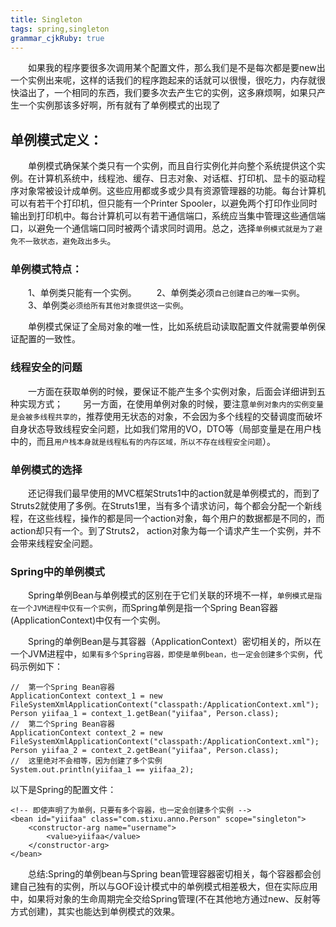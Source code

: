 ```yaml
---
title: Singleton
tags: spring,singleton
grammar_cjkRuby: true
---
```


&emsp;&emsp;如果我的程序要很多次调用某个配置文件，那么我们是不是每次都是要new出一个实例出来呢，这样的话我们的程序跑起来的话就可以很慢，很吃力，内存就很快溢出了，一个相同的东西，我们要多次去产生它的实例，这多麻烦啊，如果只产生一个实例那该多好啊，所有就有了单例模式的出现了

## 单例模式定义：

&emsp;&emsp;单例模式确保某个类只有一个实例，而且自行实例化并向整个系统提供这个实例。在计算机系统中，线程池、缓存、日志对象、对话框、打印机、显卡的驱动程序对象常被设计成单例。这些应用都或多或少具有资源管理器的功能。每台计算机可以有若干个打印机，但只能有一个Printer Spooler，以避免两个打印作业同时输出到打印机中。每台计算机可以有若干通信端口，系统应当集中管理这些通信端口，以避免一个通信端口同时被两个请求同时调用。总之，选择`单例模式就是为了避免不一致状态，避免政出多头`。

### 单例模式特点：
　　1、单例类只能有一个实例。
　　2、单例类必须`自己创建自己的唯一实例`。
　　3、单例类`必须给所有其他对象提供这一实例`。

&emsp;&emsp;单例模式保证了全局对象的唯一性，比如系统启动读取配置文件就需要单例保证配置的一致性。

### 线程安全的问题

&emsp;&emsp;一方面在获取单例的时候，要保证不能产生多个实例对象，后面会详细讲到五种实现方式；
&emsp;&emsp;另一方面，在使用单例对象的时候，要注意`单例对象内的实例变量是会被多线程共享的`，推荐使用无状态的对象，不会因为多个线程的交替调度而破坏自身状态导致线程安全问题，比如我们常用的VO，DTO等（局部变量是在用户栈中的，而且`用户栈本身就是线程私有的内存区域，所以不存在线程安全问题`）。

### 单例模式的选择

&emsp;&emsp;还记得我们最早使用的MVC框架Struts1中的action就是单例模式的，而到了Struts2就使用了多例。在Struts1里，当有多个请求访问，每个都会分配一个新线程，在这些线程，操作的都是同一个action对象，每个用户的数据都是不同的，而action却只有一个。到了Struts2， action对象为每一个请求产生一个实例，并不会带来线程安全问题。

### Spring中的单例模式

&emsp;&emsp;Spring单例Bean与单例模式的区别在于它们关联的环境不一样，`单例模式是指在一个JVM进程中仅有一个实例`，而Spring单例是指一个Spring Bean容器(ApplicationContext)中仅有一个实例。

&emsp;&emsp;Spring的单例Bean是与其容器（ApplicationContext）密切相关的，所以在一个JVM进程中，`如果有多个Spring容器，即使是单例bean，也一定会创建多个实例`，代码示例如下：

````
//  第一个Spring Bean容器
ApplicationContext context_1 = new FileSystemXmlApplicationContext("classpath:/ApplicationContext.xml");
Person yiifaa_1 = context_1.getBean("yiifaa", Person.class);
//  第二个Spring Bean容器
ApplicationContext context_2 = new FileSystemXmlApplicationContext("classpath:/ApplicationContext.xml");
Person yiifaa_2 = context_2.getBean("yiifaa", Person.class);
//  这里绝对不会相等，因为创建了多个实例
System.out.println(yiifaa_1 == yiifaa_2);
````

以下是Spring的配置文件：

````
<!-- 即使声明了为单例，只要有多个容器，也一定会创建多个实例 -->
<bean id="yiifaa" class="com.stixu.anno.Person" scope="singleton">
    <constructor-arg name="username">
        <value>yiifaa</value>
    </constructor-arg>
</bean>
````

&emsp;&emsp;总结:Spring的单例bean与Spring bean管理容器密切相关，每个容器都会创建自己独有的实例，所以与GOF设计模式中的单例模式相差极大，但在实际应用中，如果将对象的生命周期完全交给Spring管理(不在其他地方通过new、反射等方式创建)，其实也能达到单例模式的效果。